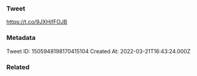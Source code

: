 ### Tweet
https://t.co/9JXHjfFOJB

### Metadata
Tweet ID: 1505948198170415104
Created At: 2022-03-21T16:43:24.000Z

### Related

